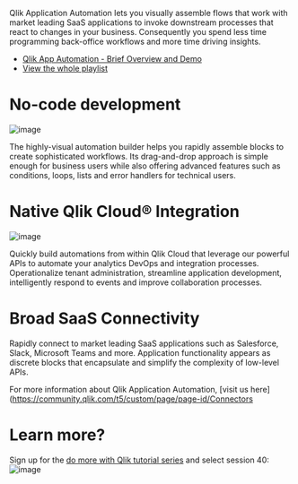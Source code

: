 Qlik Application Automation lets you visually assemble flows that work with market leading SaaS applications to invoke downstream processes that react to changes in your business. Consequently you spend less time programming back-office workflows and more time driving insights.


* [Qlik App Automation - Brief Overview and Demo](https://youtu.be/5ycYndC_PXs?list=PLkRFvjyuHFvIcy-KzdA4y6CIF8n34P4OO&t=27)
* [View the whole playlist](https://www.youtube.com/watch?v=5ycYndC_PXs&list=PLkRFvjyuHFvIcy-KzdA4y6CIF8n34P4OO)

# No-code development
![image](https://user-images.githubusercontent.com/12411165/236482732-025fb2a5-f627-421f-b0bf-5ce6b750dae4.png)

The highly-visual automation builder helps you rapidly assemble blocks to create sophisticated workflows. Its drag-and-drop approach is simple enough for business users while also offering advanced features such as conditions, loops, lists and error handlers for technical users.

# Native Qlik Cloud® Integration
![image](https://user-images.githubusercontent.com/12411165/236482442-31cf5957-0b9f-4082-8dbb-8a23f34da311.png)

Quickly build automations from within Qlik Cloud that leverage our powerful APIs to automate your analytics DevOps and integration processes. Operationalize tenant administration, streamline application development, intelligently respond to events and improve collaboration processes.

# Broad SaaS Connectivity
Rapidly connect to market leading SaaS applications such as Salesforce, Slack, Microsoft Teams and more. Application functionality appears as discrete blocks that encapsulate and simplify the complexity of low-level APIs.

For more information about Qlik Application Automation, [visit us here](https://community.qlik.com/t5/custom/page/page-id/Connectors

# Learn more?
Sign up for the [do more with Qlik tutorial series](https://pages.qlik.com/21Q3_QDEV_DA_GBL_DoMorewithQlikTargetpage_Registration-LP.html) and select session 40: ![image](https://user-images.githubusercontent.com/12411165/236488479-6cdc28ff-d766-4678-ae7d-18ced9c4714e.png)

